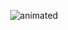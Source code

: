 <p align="center">
  <img src="[demo.gif](https://media1.tenor.com/m/9O2g8Lhz5a4AAAAd/di-goose-honk.gif)" alt="animated" />
</p>

